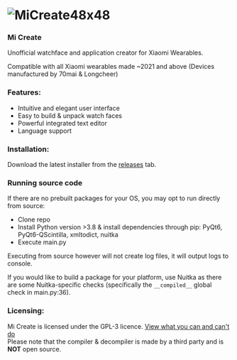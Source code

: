 # ![MiCreate48x48](https://raw.githubusercontent.com/ooflet/Mi-Create/main/src/resources/MiCreate48x48.png)
### Mi Create
Unofficial watchface and application creator for Xiaomi Wearables.

Compatible with all Xiaomi wearables made ~2021 and above (Devices manufactured by 70mai & Longcheer)

### Features:
- Intuitive and elegant user interface
- Easy to build & unpack watch faces
- Powerful integrated text editor
- Language support

### Installation:
Download the latest installer from the [releases](https://github.com/ooflet/Mi-Create/releases) tab.

### Running source code
If there are no prebuilt packages for your OS, you may opt to run directly from source:
- Clone repo
- Install Python version >3.8 & install dependencies through pip: PyQt6, PyQt6-QScintilla, xmltodict, nuitka
- Execute main.py

Executing from source however will not create log files, it will output logs to console.

If you would like to build a package for your platform, use Nuitka as there are some Nuitka-specific checks (specifically the `__compiled__` global check in main.py:36).

### Licensing:
Mi Create is licensed under the GPL-3 licence. [View what you can and can't do](https://gist.github.com/kn9ts/cbe95340d29fc1aaeaa5dd5c059d2e60)   
Please note that the compiler & decompiler is made by a third party and is **NOT** open source.